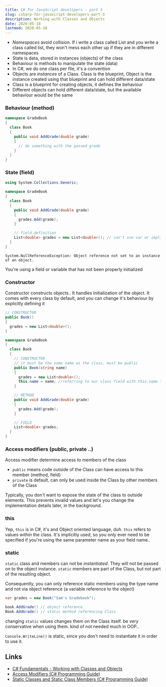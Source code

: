 ```yaml
---
title: C# for JavaScript developers - part 3
slug: csharp-for-javascript-developers-part-3
description: Working with Classes and Objects
date: 2020-05-18
lastmod: 2020-05-18
---
```


- _Namespaces_ avoid collision. If i write a class called List and you write a class called list, they won't mess each other up if they are in different namespaces
- State is data, stored in instances (objects) of the class
- Behaviour is methods to manipulate the state (data)
- In C#, we do one class per file, it's a convention
- Objects are _instances_ of a Class. Class is the blueprint, Object is the instance created using that blueprint and can hold different data/state
- Class is a blueprint for creating objects, it defines the behaviour
- Different objects can hold different data/state, but the available behaviour would be the same

### Behaviour (method)

```c#
namespace GradeBook
{
  class Book
  {
    public void AddGrade(double grade)
    {
      // do something with the passed grade
    }
  }
}
```

### State (field)

```c#
using System.Collections.Generic;

namespace GradeBook
{
  class Book
  {
    public void AddGrade(double grade)
    {
      grades.Add(grade);
    }

    // field definition
    List<double> grades = new List<double>(); // can't use var or implicit typing
  }
}
```

```
System.NullReferenceException: Object reference not set to an instance of an object.
```

You're using a field or variable that has not been properly initialized

### Constructor

Constructor constructs objects.. It handles initialization of the object. It comes with every class by default, and you can change it's behaviour by explicitly defining it

```c#
// CONSTRUCTOR
public Book()
{
  grades = new List<double>();
}
```

```c#
namespace GradeBook
{
  class Book
  {
    // CONSTRUCTOR
    // it must be the same name as the class, must be public
    public Book(string name)
    {
      grades = new List<double>();
      this.name = name; //referring to our class field with this.name to differentiate it from parameter 'name'
    }

    // METHOD
    public void AddGrade(double grade)
    {
      grades.Add(grade);
    }

    // FIELD
    List<double> grades;
  }
}
```

### Access modifiers (public, private ..)

Access modifier determine access to members of the class

- `public` means code outside of the Class can have access to this member (method, field)
- `private` is default. can only be used inside the Class by other members of the Class

Typically, you don't want to expose the state of the class to outside elements. This prevents invalid values and let's you change the implementation details later, in the background.

### this

Yep, `this` is in C#, it's and Object oriented language, duh. `this` refers to values _within_ the class. It's implicitly used, so you only ever need to be specified if you're using the same parameter name as your field name..

### static

`static` class and members can not be _instantiated_. They will not be passed on to the object instance. `static` members are part of the Class, but not part of the resulting object.

Consequently, you can only reference static members using the type name and not via object reference (a variable reference to the object)

```c#
var grades = new Book("Sam's Gradebook");

book.AddGrade() // object reference
Book.AddGrade() // static method referencing Class
```

changing `static` values changes them on the Class itself. be very conservative when using them. kind of not needed much in OOP..

`Console.WriteLine()` is static, since you don't need to instantiate it in order to use it.

## Links

- [C# Fundamentals - Working with Classes and Objects](https://app.pluralsight.com/player?course=csharp-fundamentals-dev&author=scott-allen&name=1d2231ff-33d0-499b-8934-94df99d39d74&clip=0&mode=live)
- [Access Modifiers (C# Programming Guide)](https://docs.microsoft.com/en-us/dotnet/csharp/programming-guide/classes-and-structs/access-modifiers)
- [Static Classes and Static Class Members (C# Programming Guide)](https://docs.microsoft.com/en-us/dotnet/csharp/programming-guide/classes-and-structs/static-classes-and-static-class-members)
